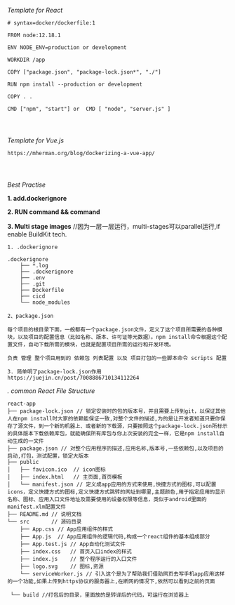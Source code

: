*Template for React*

```
# syntax=docker/dockerfile:1

FROM node:12.18.1

ENV NODE_ENV=production or development

WORKDIR /app

COPY ["package.json", "package-lock.json*", "./"]

RUN npm install --production or development

COPY . .

CMD ["npm", "start"] or  CMD [ "node", "server.js" ]




```
*Template for Vue.js*

```
https://mherman.org/blog/dockerizing-a-vue-app/




```



*Best Practise*

**1. add.dockerignore**

**2. RUN command && command**

**3. Multi stage images** //因为一层一层运行，multi-stages可以parallel运行,if enable BuildKit tech.



```
1. .dockerignore

.dockerignore
    ├── *.log
    ├── .dockerignore
    ├── .env
    ├── .git
    ├── Dockerfile
    ├── cicd
    └── node_modules

```
```
2、package.json

每个项目的根目录下面，一般都有一个package.json文件，定义了这个项目所需要的各种模块，以及项目的配置信息（比如名称、版本、许可证等元数据）。npm install命令根据这个配置文件，自动下载所需的模块，也就是配置项目所需的运行和开发环境。

负责 管理 整个项目用到的 依赖包 列表配置 以及 项目打包的一些脚本命令 scripts 配置

```
```
3. 简单明了package-lock.json作用
https://juejin.cn/post/7008886710134112264

```


*. common React File Structure*
```
react-app
├── package-lock.json // 锁定安装时的包的版本号，并且需要上传到git，以保证其他人在npm install时大家的依赖能保证一致,对整个文件的描述,为的是让开发者知道只要你保存了源文件，到一个新的机器上、或者新的下载源，只要按照这个package-lock.json所标示的具体版本下载依赖库包，就能确保所有库包与你上次安装的完全一样，它是npm install自动生成的一文件
├── package.json // 对整个应用程序的描述,应用名称,版本号,一些依赖包,以及项目的启动,打包，测试配置，锁定大版本
├── public
│   ├── favicon.ico  // icon图标
│   ├── index.html   // 主页面,首页模板
│   └── manifest.json // 定义成app应用的方式来使用,快捷方式的图标,可以配置icons，定义快捷方式的图标,定义快捷方式跳转的网址到哪里,主题颜色,用于指定应用的显示名称、图标、应用入口文件地址及需要使用的设备权限等信息，类似于android里面的manifest.xlm配置文件
├── README.md // 说明文档
└── src       // 源码目录
    ├── App.css // App应用组件的样式
    ├── App.js  // App应用组件的逻辑代码,构成一个react组件的基本组成部分
    ├── App.test.js // App自动化测试文件
    ├── index.css   // 首页入口index的样式
    ├── index.js    // 整个程序运行的入口文件
    ├── logo.svg    // 图标,资源
    └── serviceWorker.js // 引入这个是为了帮助我们借助网页去写手机app应用这样的一个功能,如果上传到https协议的服务器上,在断网的情况下,依然可以看到之前的页面
    
 └── build //打包后的目录，里面放的是转译后的代码，可运行在浏览器上

    
    
```

